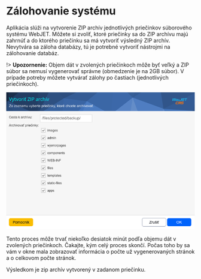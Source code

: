 # Zálohovanie systému

Aplikácia slúži na vytvorenie ZIP archív jednotlivých priečinkov súborového systému WebJET. Môžete si zvoliť, ktoré priečinky sa do ZIP archívu majú zahrnúť a do ktorého priečinku sa má vytvoriť výsledný ZIP archív. Nevytvára sa záloha databázy, tú je potrebné vytvoriť nástrojmi na zálohovanie databáz.

!> **Upozornenie:** Objem dát v zvolených priečinkoch môže byť veľký a ZIP súbor sa nemusí vygenerovať správne (obmedzenie je na 2GB súbor). V prípade potreby môžete vytvárať zálohy po častiach (jednotlivých priečinkoch).

![](backup.png)

Tento proces môže trvať niekoľko desiatok minút podľa objemu dát v zvolených priečinkoch. Čakajte, kým celý proces skončí. Počas toho by sa vám v okne mala zobrazovať informácia o počte už vygenerovaných stránok a o celkovom počte stránok.

Výsledkom je zip archív vytvorený v zadanom priečinku.
